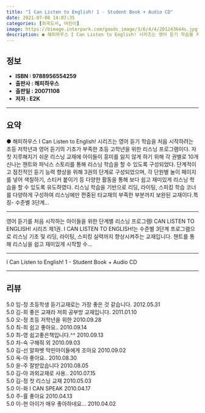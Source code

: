 ```yaml
---
title: "I Can Listen to English! 1 - Student Book + Audio CD"
date: 2021-07-08 14:07:35
categories: [외국도서, 어린이]
image: https://bimage.interpark.com/goods_image/3/6/4/4/201243644s.jpg
description: ● 해피하우스 I Can Listen to English! 시리즈는 영어 듣기 학습을 처음 시작하려는 초등 저학년과 영어 듣기의 기초가 부족한 초등 고학년을 위한 리스닝 프로그램이다. 자칫 지루해지기 쉬운 리스닝 교재에 아이들이 흥미를 잃지 않게 하기 위해 각 권별로 10개 신나는 챈
---
```


## **정보**

- **ISBN : 9788956554259**
- **출판사 : 해피하우스**
- **출판일 : 20071108**
- **저자 : E2K**

------



## **요약**

●  해피하우스 I Can Listen to English! 시리즈는 영어 듣기 학습을 처음 시작하려는 초등 저학년과 영어 듣기의 기초가 부족한 초등 고학년을 위한 리스닝 프로그램이다. 자칫 지루해지기 쉬운 리스닝 교재에 아이들이 흥미를 잃지 않게 하기 위해 각 권별로 10개 신나는 챈트와 파닉스 스토리를 통해 리스닝 학습을 할 수 있도록 구성되었다. 단계적이고 점진적인 듣기 능력 향상을 위해 3권의 단계로 구성되었으며, 각 단원별 놀이 페이지를 넣어 색칠하기, 스티커 붙이기 등 다양한 활동을 통해 보다 쉽고 재미있게 리스닝 학습을 할 수 있도록 유도하였다. 리스닝 학습을 기반으로 리딩, 라이팅, 스피킹 학습 코너를 다양하게 구성하여 리스닝에만 편중된 타교재의 부족한 부분까지 보완된 교재이다.특징- 수준별 3단계...

------

영어 듣기를 처음 시작하는 아이들을 위한 단계별 리스닝 프로그램I CAN LISTEN TO ENGLISH! 시리즈 제1권. I CAN LISTEN TO ENGLISH!는 수준별 3단계 프로그램으로 리스닝 기초 및 리딩, 라이팅, 스피킹 실력까지 향상시켜주는 교재입니다. 챈트를 통해 리스닝을 쉽고 재미있게 시작할 수... 

------


I Can Listen to English! 1 - Student Book + Audio CD 

------


## **리뷰** 

5.0 임-정 초등학생 듣기교재로는 가장 좋은 것 같습니다. 2012.05.31 <br/>5.0 김-희 좋은 교재라 저희 공부방 교재입니다. 2011.01.10 <br/>5.0 오-정 초등 저학년을 위한 2010.09.28 <br/>5.0 최-희 쉽고 좋아요.. 2010.09.14 <br/>5.0 최-영 쉽고좋은책입니다.^^ 2010.09.13 <br/>5.0 차-숙 구해줘 외 2010.09.03 <br/>5.0 김-선 알파벳 막띤아이들에게 조아요 2010.09.02 <br/>5.0 옥-아 좋아요.. 2010.08.30 <br/>5.0 윤-주 잘받았습니다 2010.08.05 <br/>5.0 김-아 과외교재로 사용.. 2010.07.15 <br/>5.0 김-정 첫 리스닝 교재 2010.05.03 <br/>5.0 이-화 I CAN SPEAK 2010.04.17 <br/>5.0 주-률 좋아요 2010.04.13 <br/>5.0 이-현 아이가 매우 좋아하네요... 2010.04.02 <br/>
